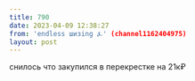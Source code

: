 ```yaml
---
title: 790
date: 2023-04-09 12:38:27
from: 'endless шизing ⍼' (channel1162404975)
layout: post
---
```


снилось что закупился в перекрестке на 21к₽
